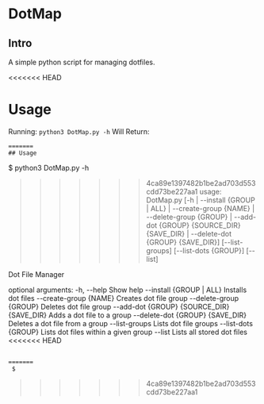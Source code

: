 # DotMap
## Intro
A simple python script for managing dotfiles.

<<<<<<< HEAD
# Usage
Running:
`python3 DotMap.py -h`
Will Return:
```
=======
## Usage
```
$ python3 DotMap.py -h
>>>>>>> 4ca89e1397482b1be2ad703d553cdd73be227aa1
usage: DotMap.py
                 [-h | --install {GROUP | ALL} | --create-group {NAME} | --delete-group {GROUP} | --add-dot {GROUP} {SOURCE_DIR} {SAVE_DIR} | --delete-dot {GROUP} {SAVE_DIR}]
                 [--list-groups] [--list-dots {GROUP}] [--list]

Dot File Manager

optional arguments:
  -h, --help                                 Show help
  --install {GROUP | ALL}                    Installs dot files
  --create-group {NAME}                      Creates dot file group
  --delete-group {GROUP}                     Deletes dot file group
  --add-dot {GROUP} {SOURCE_DIR} {SAVE_DIR}  Adds a dot file to a group
  --delete-dot {GROUP} {SAVE_DIR}            Deletes a dot file from a group
  --list-groups                              Lists dot file groups
  --list-dots {GROUP}                        Lists dot files within a given
                                             group
  --list                                     Lists all stored dot files
<<<<<<< HEAD
```

=======
 $ 
 ```
>>>>>>> 4ca89e1397482b1be2ad703d553cdd73be227aa1
